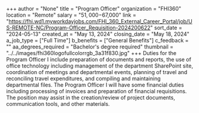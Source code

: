 +++
author = "None"
title = "Program Officer"
organization = "FHI360"
location = "Remote"
salary = "$51,000-$67,000"
link = "https://fhi.wd1.myworkdayjobs.com/FHI_360_External_Career_Portal/job/US-REMOTE-NC/Program-Officer_Requisition-2024200622"
sort_date = "2024-05-13"
created_at = "May 13, 2024"
closing_date = "May 18, 2024"
a_job_type = ["Full Time"]
b_benefits = ["General Benefits"]
c_feedback = ""
aa_degrees_required = "Bachelor's degree required"
thumbnail = "../../images/fhi360logofullcolorrgb_3a31f830.jpg"
+++
Duties for the Program Officer I include preparation of documents and reports, the use of office technology including management of the department SharePoint site, coordination of meetings and departmental events, planning of travel and reconciling travel expenditures, and compiling and maintaining departmental files. The Program Officer I will have some financial duties including processing of invoices and preparation of financial requisitions. The position may assist in the creation/review of project documents, communication tools, and other materials.
